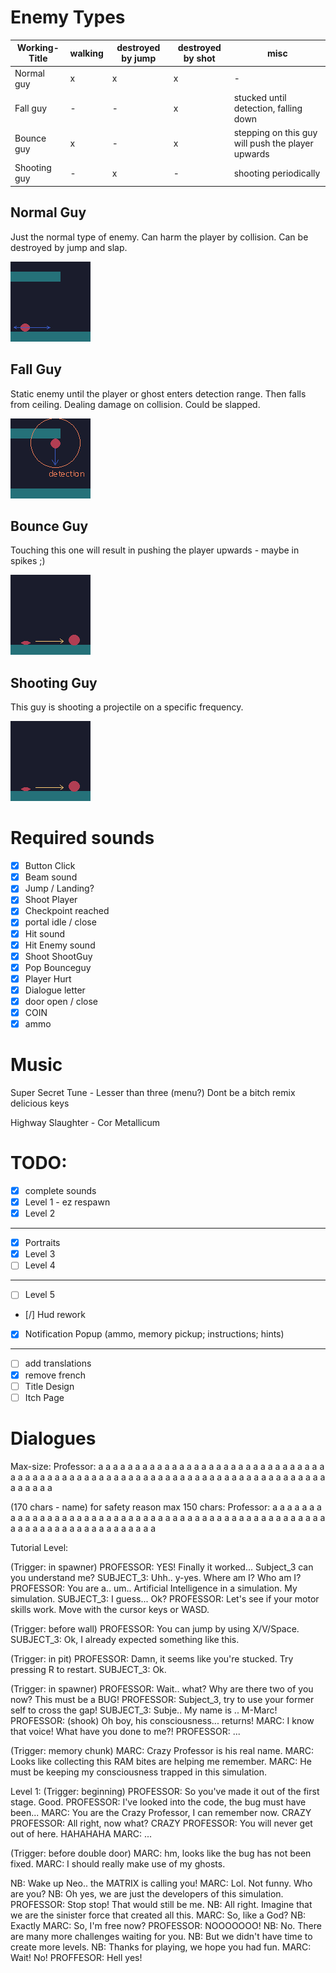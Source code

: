 # Enemy Types

| Working-Title | walking | destroyed by jump | destroyed by shot | misc                                              |
| ------------- | ------- | ----------------- | ----------------- | ------------------------------------------------- |
| Normal guy    | x       | x                 | x                 | -                                                 |
| Fall guy      | -       | -                 | x                 | stucked until detection, falling down             |
| Bounce guy    | x       | -                 | x                 | stepping on this guy will push the player upwards |
| Shooting guy  | -       | x                 | -                 | shooting periodically                             |

## Normal Guy

Just the normal type of enemy. Can harm the player by collision. Can be destroyed by jump and slap.

![](enemy1.png)

## Fall Guy

Static enemy until the player or ghost enters detection range. Then falls from ceiling. Dealing damage on collision.
Could be slapped.

![](enemy2.png)

## Bounce Guy

Touching this one will result in pushing the player upwards - maybe in spikes ;)

![](enemy3.png)

## Shooting Guy

This guy is shooting a projectile on a specific frequency.

![](enemy3.png)

# Required sounds

- [x] Button Click
- [x] Beam sound
- [x] Jump / Landing?
- [x] Shoot Player
- [x] Checkpoint reached
- [x] portal idle / close
- [x] Hit sound
- [x] Hit Enemy sound
- [x] Shoot ShootGuy
- [x] Pop Bounceguy
- [x] Player Hurt
- [x] Dialogue letter
- [x] door open / close
- [x] COIN
- [x] ammo

# Music

Super Secret Tune - Lesser than three (menu?)
Dont be a bitch remix
delicious keys

Highway Slaughter - Cor Metallicum

# TODO:

- [x] complete sounds
- [x] Level 1 - ez respawn
- [x] Level 2

---

- [x] Portraits
- [x] Level 3
- [ ] Level 4

---

- [ ] Level 5
- [/] Hud rework
- [x] Notification Popup (ammo, memory pickup; instructions; hints)

---

- [ ] add translations
- [x] remove french
- [ ] Title Design
- [ ] Itch Page

# Dialogues

Max-size: Professor: a a a a a a a a a a a a a a a a a a a a a a a a a a a a a a a a a a a a a a a a a a a a a a a a a a a a a a a a a a a a a a a a a a a a a a a a a a a a a a a a

(170 chars - name) for safety reason max 150 chars:
Professor: a a a a a a a a a a a a a a a a a a a a a a a a a a a a a a a a a a a a a a a a a a a a a a a a a a a a a a a a a a a a a a a a a a a a a a

Tutorial Level:

(Trigger: in spawner)
PROFESSOR: YES! Finally it worked... Subject_3 can you understand me?
SUBJECT_3: Uhh.. y-yes. Where am I? Who am I?
PROFESSOR: You are a.. um.. Artificial Intelligence in a simulation. My simulation.
SUBJECT_3: I guess... Ok?
PROFESSOR: Let's see if your motor skills work. Move with the cursor keys or WASD.

(Trigger: before wall)
PROFESSOR: You can jump by using X/V/Space.
SUBJECT_3: Ok, I already expected something like this.

(Trigger: in pit)
PROFESSOR: Damn, it seems like you're stucked. Try pressing R to restart.
SUBJECT_3: Ok.

(Trigger: in spawner)
PROFESSOR: Wait.. what? Why are there two of you now? This must be a BUG!
PROFESSOR: Subject_3, try to use your former self to cross the gap!
SUBJECT_3: Subje.. My name is .. M-Marc!
PROFESSOR: (shook) Oh boy, his consciousness... returns!
MARC: I know that voice! What have you done to me?!
PROFESSOR: ...

(Trigger: memory chunk)
MARC: Crazy Professor is his real name.
MARC: Looks like collecting this RAM bites are helping me remember.
MARC: He must be keeping my consciousness trapped in this simulation.

Level 1:
(Trigger: beginning)
PROFESSOR: So you've made it out of the first stage. Good.
PROFESSOR: I've looked into the code, the bug must have been...
MARC: You are the Crazy Professor, I can remember now.
CRAZY PROFESSOR: All right, now what?
CRAZY PROFESSOR: You will never get out of here. HAHAHAHA
MARC: ...

(Trigger: before double door)
MARC: hm, looks like the bug has not been fixed.
MARC: I should really make use of my ghosts.

NB: Wake up Neo.. the MATRIX is calling you!
MARC: Lol. Not funny. Who are you?
NB: Oh yes, we are just the developers of this simulation.
PROFESSOR: Stop stop! That would still be me.
NB: All right. Imagine that we are the sinister force that created all this.
MARC: So, like a God?
NB: Exactly
MARC: So, I'm free now?
PROFESSOR: NOOOOOOO!
NB: No. There are many more challenges waiting for you.
NB: But we didn't have time to create more levels.
NB: Thanks for playing, we hope you had fun.
MARC: Wait! No!
PROFFESOR: Hell yes!
